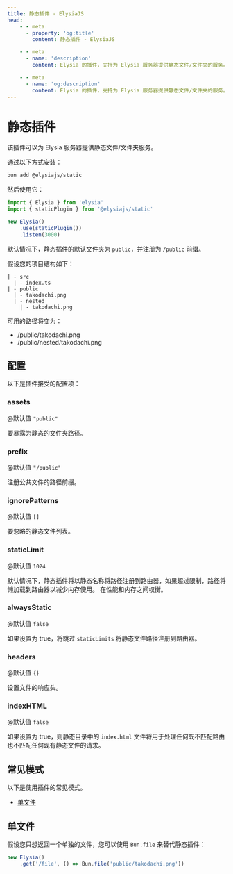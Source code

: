 ```yaml
---
title: 静态插件 - ElysiaJS
head:
    - - meta
      - property: 'og:title'
        content: 静态插件 - ElysiaJS

    - - meta
      - name: 'description'
        content: Elysia 的插件，支持为 Elysia 服务器提供静态文件/文件夹的服务。首先通过 "bun add @elysiajs/static" 安装插件。

    - - meta
      - name: 'og:description'
        content: Elysia 的插件，支持为 Elysia 服务器提供静态文件/文件夹的服务。首先通过 "bun add @elysiajs/static" 安装插件。
---
```


# 静态插件
该插件可以为 Elysia 服务器提供静态文件/文件夹服务。

通过以下方式安装：
```bash
bun add @elysiajs/static
```

然后使用它：
```typescript
import { Elysia } from 'elysia'
import { staticPlugin } from '@elysiajs/static'

new Elysia()
    .use(staticPlugin())
    .listen(3000)
```

默认情况下，静态插件的默认文件夹为 `public`，并注册为 `/public` 前缀。

假设您的项目结构如下：
```
| - src
  | - index.ts
| - public
  | - takodachi.png
  | - nested
    | - takodachi.png
```

可用的路径将变为：
- /public/takodachi.png
- /public/nested/takodachi.png

## 配置
以下是插件接受的配置项：

### assets
@默认值 `"public"`

要暴露为静态的文件夹路径。

### prefix
@默认值 `"/public"`

注册公共文件的路径前缀。

### ignorePatterns
@默认值 `[]`

要忽略的静态文件列表。

### staticLimit
@默认值 `1024`

默认情况下，静态插件将以静态名称将路径注册到路由器，如果超过限制，路径将懒加载到路由器以减少内存使用。
在性能和内存之间权衡。

### alwaysStatic
@默认值 `false`

如果设置为 true，将跳过 `staticLimits` 将静态文件路径注册到路由器。

### headers
@默认值 `{}`

设置文件的响应头。

### indexHTML
@默认值 `false`

如果设置为 true，则静态目录中的 `index.html` 文件将用于处理任何既不匹配路由也不匹配任何现有静态文件的请求。

## 常见模式
以下是使用插件的常见模式。

- [单文件](#单文件)

## 单文件
假设您只想返回一个单独的文件，您可以使用 `Bun.file` 来替代静态插件：
```typescript
new Elysia()
    .get('/file', () => Bun.file('public/takodachi.png'))
```
